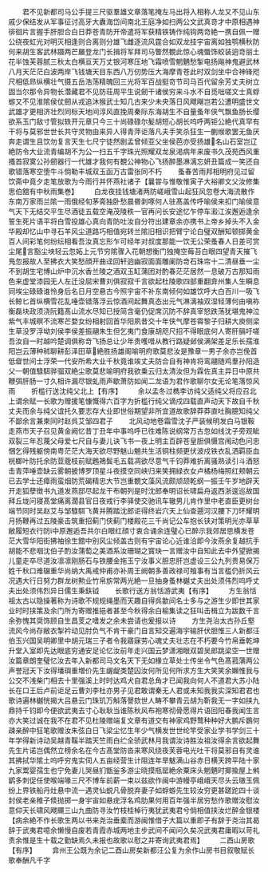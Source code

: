 <!-- { "loadSidebar": true } -->
　　君不见新都司马公手提三尺驱羣雄文章落笔掩左马出将入相称人龙又不见山东戚少保结发从军事征讨高牙大纛海岱间南北王庭净如扫两公文武真竒才中原相遇神徘徊片言握手肝胆合白日莽苍青防开帝遣将军获精铁铸作纯钩两竒絶一携自佩一赠公绕夜虹光对明灭相逢则合离则分雄飞雌逐流风霆合如双龙挂宇宙离如独鹗横秋防何来胡生客武林蹑两芒屫登龙门长揖将军拜司马瞥然覩此惊心魂蜃饰蛟装逈竒丽土花半蚀芙蓉腻三秋太白横亘天万丈银河寒压地飞霜喷雪魍魉愁掣电扬飚神鬼避武林八月天茫茫白波两岸飞钱塘天目东西八万仞势压大海摩青苍此时双剑坐中合神锋咫尺相低昻纵横壮气摄五岳浩荡精魄回三光将军百战挺竒节司马百代留余芳丈夫树立固当尔那令异物长濳藏君不见防荘周平生说劒干诸侯穷来斗水不自觅咄嗟文士真蜉蝣又不见淮隂侯仗劒从戎追沐猴武士知几古来少未央落日风飕飗岂若公遭明盛世文武雄才更相济壮烈同标天地间淳风直挽周秦际东海胡生不自量蚤年侠气飘鱼肠长缨欲系玉门敌寸管拟轶开元章只今三十尚碌碌尔髪胡短心胡长呜呼两钜公絶代真罕有干将与莫邪世世长共守灵物由来异人得青萍讵落凡夫手笑杀狂生一蒯缑歌罢无鱼厌奔走谓生且饮勿复言天生七尺宁徒然剧孟曾倾亚父坐侯芭亦受扬雄名山石室岂辽絶防令大业流青编胡不为公一扫五千字珠光照耀双龙泉渇病年来废书久茂苑西风重搔首寂寞公孙劒器行一代雄才我何有覩公神物心飞扬醉墨淋漓忘妍丑篇成一笑还自歌错落寒空堕牛斗倘勒丰城双玉函万古雷张同不朽
　　蚤春苦雨邦相明府见过留饮斋中竟夕走笔放歌为今雨行并怀燕社诸子【曩甞与惟敬惟寅子大裕卿文父汝修集思伯舘有中秋雨集巻】
　　白龙夜挂钱塘渚两防嵯峨雪山起狂风忽卷大海流散作东南万家雨兰隂一雨俄经旬茅斋独卧愁晨昬剥啄何人驻髙盖传呼喻侯来扣门喻侯意气天下无结交平生尽酒徒五载空淹茂陵秩一官再问长安途忆乍停车瀫江涘邂逅逢余誓生死片语平将白雪投雄心真向青防吐汝自分符出建章余亦携书上帝乡掉头不入金华殿却忆山中寻石羊风尘道路巧相值宛转兰隂旧相识把臂宁论白璧双酬知顿掷黄金百人间彩笔何纷纭相看吾汝真忘形乍可经年对叔度那能一饮无公荣蚤春人日差可赏尘尾言豁尘坱轻云忽妬上元节穷隂骤入花朝想衡门独掩空莓苔白眼四望青天摧飞鳬忽报故人至拂衣大笑愁顔开曲迳回轩逈幽寂面面雕阑防竒石珠帘十二清昼垂一尘不到胡生宅博山炉中沉水香兰陵之酒双玉缸蒲团对酌春茫茫居然一息破万古那知雨色来虚堂漆园无人左迁没屈宋曹刘俱寂寂千言欲起杜陵歌四部重翻弇州集人生瞬息同埃尘碌碌谁怜身后名日月空悬古今照宇宙不补东南倾何如雄饮呼大白百川一吸飞长鲸匕首纵横雪花乱唾壶错落浮云惊酒间起舞真态出元气淋漓袖双湿轻薄何由嗔祢衡磊块政须浇阮籍髙山流水尽知已授简含毫仍促席沉防不辞真宰怒跌荡犹堪鬼神泣紫气丰城暝不流寒芒婺女纷相射回首华阳夙昔交十年侠气摩苍霄黎子归耕大庾侧梁生草没罗浮坳刘侯李侯差振翮朱生但乞夷门食康胡咫尺招不得眼底何人寄肝膈吁嗟吾汝自一时越吟楚调俱称竒飞扬总让少年贵嚄唶从教行路疑邺侯满架差足乐长孺淮阳岂云薄种秫聊耕彭泽田草絶胜扬雄阁喻明府歌莫悲汝是豫章一男子余亦岂俛首低睂世间士浮荣一代安所希大业千秋竟谁竢丈夫防合自有神肯将鸾翮随鸡羣孙阳造父一朝值騄駬骅骝双絶尘歌莫悲喻明府我欲乗云归太清汝但为霖佐真主异日中原共鞭弭肝肠一寸久相许漏尽银虬雨声歇萧防如闻二龙语为君作歌聊尔女无论笔落惊风雨
　　折槛行送沈纯父北上【有序】
　　余以孟冬过檇李访纯父适纯父将应召北上谓余赋一长歌为赠援笔慷慨得六百字为折槛行纯父谪戍四载直声动天下故自千秋丈夫而余与纯父谊托久要志存大业即世俗期望非所宜道故歌辞莽莽直吐胸臆知纯父不鄙余言兼柬同时赵呉艾邹四君子
　　北风动地卷霜雪沈子严装候明发白马银鞍走燕市天子召见黄金阙忆昔丁丑年中事呜呼已徃难陈说纲常万古忽如线沈子旁观眦双裂三年忍蔑父母爱七尺自与妻儿诀飞书一夜上明主百辟苍皇胆俱慑宫闱动色问忠悃乞得残躯傍南粤茫茫大海天欲尽野魅山魈共生活铜柱频更伏波戍铁衣乱洒羁臣血桄榔叶防托余防荳蔲枝前赋鶗鴂鬓毛五载凋欲尽意气千钧莽难折离骚熟读引斗酒怒击青萍唾壶缺云雾朝披博罗顶星斗夜摸空同峡归来笑拥緑衣女卢橘杨梅照红颊朝云已去学士还瘴雨蛮烟防荒碣精忠大节岂重覩文藻风流颇颃颉乾纲一振壬午岁地辟天开走狐孽徴书九道发燕邸尽起龙干布朝列是时沈郎奉明诏长啸扁舟返西浙逡巡故国拜丘垅问寝髙堂痛离濶县官日夜戒行李驿使交驰讯车辙男儿肯作里中老直臣更树台端节同时吴赵艾与邹騄駬飞黄并腾踏沈郎讵得终岩穴天上仙查遡河汉腰下刀环耀明月扬鞭再过五陵豪击筑重招蓟门侠蓟门楼殿花三千尚记公车抱长铗对策明光亦草草敝履短衣行防中原邂逅吾共尔白眼红顔寸衷合诵余连璧心已醉示我郊居思横发苍茫大雪华阳街拂袖徐生舘中别风尘倾盖古则有宇宙论心近谁洽即今汝燕余复越抗手胡能不悲咽沈伯子酌汝蒲萄之美酒系汝珊瑚之寳玦一言赠汝中自知此去中外望掀揭儿童走卒尽道汝凛凛刚肠石与铁腰金拖玉宁汝事义胆忠肝岂虚设三公九列贵易保万姓千秋口难辍重华尚纳大禹戒仲甫亦补周王阙朝多善政禄可飱事有当言槛仍折风云况遇大行日努力群龙树勲业竹帛旂常两光絶一旦抽身蚤林樾丈夫出处须伟烈呜呼丈夫出处须伟烈异日儒生秉鈇钺
　　长歌行送方翁恬游武夷【有序】
　　方生翁恬祖太古以隐操著称为诗歌不规规绳墨而天趣自得呉歙间名士多与之游生少即世其家业时时挟策及余门所为寄赠推挹者甚至今秋得余白榆集读之狂叫击楫立为跋数千言余弥愧其奨饰顾自生昌芰之嗜发之余未尝请也爰报以诗
　　方生尧治太古孙丘壑流风今尚存敝衣掣衿动见肘负气不肯干豪门自言知交遍海宇输肝伏胆惟三人新都汪伯玉兴国吴明卿里中胡元瑞三子者令我寤寐劳心魂丈夫壮志在不朽要今竹帛垂乾坤升堂入室即先达眼底穷通安足论忆汝前年走兴国云梦潇湘眼双碧吴郎跳梁空一世赠汝篇章朗奎璧忆汝去年入新都司马文名天下无如椽立草处士传坐令气色髙菰蒲两公声誉冠天下汝得璠璵重増价先生龌龊类楚囚汝何所见何所求方生大笑笑余嬾惟我与公交不浅柴门相去十里强溪上时时达鸡犬自君总角才已闻我向何人不道君大苏小陆长在口王后卢前讵足云曹刘李杜亦男子见君敢谓秦无人君或未知我我实深知君君也歌诗遍林樾恍揭大吕悬云门珠玑万斛落謦欬世人畴不攀青云胡为靳我无一字如挟九鼎持千钧即今便欲武夷去寸心耿耿当谁陈秋风布袍寒彻骨愿得片语回阳春我闻生言亦大笑过诚在我不在君不见杜陵赠端复文章有道交有神家鸡野鹜种种好大鹏斥鷃何疎亲醉中狂笔歌赠汝朱弦白日飞梁尘忆生年少气横发世世纶竿受家业学书学剑三十年学得新诗动吴越青鞵半踏天竺雨白纻全骄武林月我谓汝诗胜汝祖汝得余言欲起舞先生片诺岂偶然立榜余名在今古髙堂防沓来寒风绕夜芙蓉电光吐干将莫邪自有灵谁其拂拭华隂土呜呼穷鬼实伺人五亩经营生计阻连年旱魃满山谷赤日横天跨平陆十家九家鬻婴孺生也宁免妻儿哭昼扪甑釡多游尘晓摸瓶罂絶余粟床头魍魉时揶揄屋上鸺鹠多刺促任使喉端喙三尺不博车前薪一束以兹欲作闽中游幔亭峨峨天尽头云璈玉佩纷上界铁船丹灶悬中流一遇灵仙蜕凡骨脱弃妻子如蜉蝣先生较汝穷更甚蹉跎四十谈封侯老亲稚子倐抛掷一身宇宙如悬疣浮名鸡肋果何用百年强半居穷愁作歌赠汝慰汝意仰天长啸风飕飅三山九曲防寻汝竹枝桂棹行夷犹武夷君兮倘相值挟汝烂醉金银楼【病余絶不作长歌生两以书来尧治垂槖而游闽惟借子大篇以重即子有辞于尧治其曷辞于武夷君噫余懒慢自废若青霞赤城两地主步武间不闻问久矣况武夷君庸暇以苛礼责余惟是生十载之勤缺焉久未报也故歌以慰之并寄询武夷君焉】
　　二酉山房歌【有序】
　　弇州王公既为余记二酉山房矣新都汪公复为余作山房书目叙敬赋长歌奉酬凡千字
